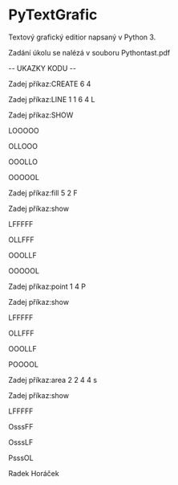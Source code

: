 PyTextGrafic
============

Textový grafický editior napsaný v Python 3.

Zadání úkolu se nalézá v souboru Pythontast.pdf


-- UKAZKY KODU --


Zadej příkaz:CREATE 6 4

Zadej příkaz:LINE 1 1 6 4 L

Zadej příkaz:SHOW

LOOOOO

OLLOOO

OOOLLO

OOOOOL


Zadej příkaz:fill 5 2 F

Zadej příkaz:show

LFFFFF

OLLFFF

OOOLLF

OOOOOL


Zadej příkaz:point 1 4 P

Zadej příkaz:show

LFFFFF

OLLFFF

OOOLLF

POOOOL


Zadej příkaz:area 2 2 4 4 s

Zadej příkaz:show

LFFFFF

OsssFF

OsssLF

PsssOL




Radek Horáček